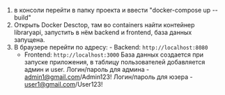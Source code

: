 1. в консоли перейти в папку проекта и ввести "docker-compose up --build"
2. Открыть Docker Desctop, там во containers найти контейнер libraryapi, запустить в нём backend и frontend, база данных запущена.
3. В браузере перейти по адресу:
        - Backend: `http://localhost:8080`
   - Frontend: `http://localhost:3000`
База данных создается при запуске приложения, в таблицу пользователей добавляется админ и user.
Логин/пароль для админа - admin1@gmail.com/Admin123!
Логин/пароль для юзера - user1@gmail.com/User123!
